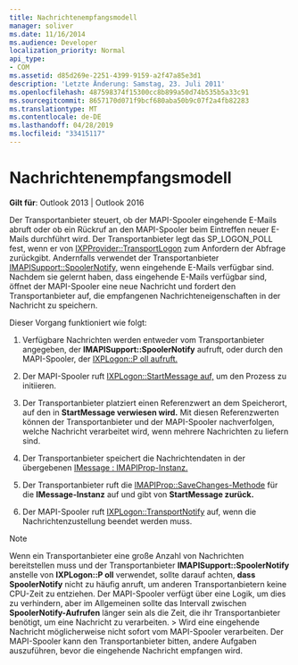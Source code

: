 ```yaml
---
title: Nachrichtenempfangsmodell
manager: soliver
ms.date: 11/16/2014
ms.audience: Developer
localization_priority: Normal
api_type:
- COM
ms.assetid: d85d269e-2251-4399-9159-a2f47a85e3d1
description: 'Letzte Änderung: Samstag, 23. Juli 2011'
ms.openlocfilehash: 487598374f15300cc8b899a50d74b535b5a33c91
ms.sourcegitcommit: 8657170d071f9bcf680aba50b9c07f2a4fb82283
ms.translationtype: MT
ms.contentlocale: de-DE
ms.lasthandoff: 04/28/2019
ms.locfileid: "33415117"
---
```

# <a name="message-reception-model"></a>Nachrichtenempfangsmodell

  
  
**Gilt für**: Outlook 2013 | Outlook 2016 
  
Der Transportanbieter steuert, ob der MAPI-Spooler eingehende E-Mails abruft oder ob ein Rückruf an den MAPI-Spooler beim Eintreffen neuer E-Mails durchführt wird. Der Transportanbieter legt das SP_LOGON_POLL fest, wenn er von [IXPProvider::TransportLogon](ixpprovider-transportlogon.md) zum Anfordern der Abfrage zurückgibt. Andernfalls verwendet der Transportanbieter [IMAPISupport::SpoolerNotify,](imapisupport-spoolernotify.md) wenn eingehende E-Mails verfügbar sind. Nachdem sie gelernt haben, dass eingehende E-Mails verfügbar sind, öffnet der MAPI-Spooler eine neue Nachricht und fordert den Transportanbieter auf, die empfangenen Nachrichteneigenschaften in der Nachricht zu speichern. 
  
Dieser Vorgang funktioniert wie folgt:
  
1. Verfügbare Nachrichten werden entweder vom Transportanbieter angegeben, der **IMAPISupport::SpoolerNotify** aufruft, oder durch den MAPI-Spooler, der [IXPLogon::P oll aufruft.](ixplogon-poll.md)
    
2. Der MAPI-Spooler ruft [IXPLogon::StartMessage auf,](ixplogon-startmessage.md) um den Prozess zu initiieren. 
    
3. Der Transportanbieter platziert einen Referenzwert an dem Speicherort, auf den in **StartMessage verwiesen wird.** Mit diesen Referenzwerten können der Transportanbieter und der MAPI-Spooler nachverfolgen, welche Nachricht verarbeitet wird, wenn mehrere Nachrichten zu liefern sind.
    
4. Der Transportanbieter speichert die Nachrichtendaten in der übergebenen [IMessage : IMAPIProp-Instanz.](imessageimapiprop.md) 
    
5. Der Transportanbieter ruft die [IMAPIProp::SaveChanges-Methode](imapiprop-savechanges.md) für die **IMessage-Instanz** auf und gibt von **StartMessage zurück.**
    
6. Der MAPI-Spooler ruft [IXPLogon::TransportNotify](ixplogon-transportnotify.md) auf, wenn die Nachrichtenzustellung beendet werden muss. 
    
> [!NOTE]
> Wenn ein Transportanbieter eine große Anzahl von Nachrichten bereitstellen muss und der Transportanbieter **IMAPISupport::SpoolerNotify** anstelle von **IXPLogon::P oll** verwendet, sollte darauf achten, **dass SpoolerNotify** nicht zu häufig anruft, um anderen Transportanbietern keine CPU-Zeit zu entziehen. Der MAPI-Spooler verfügt über eine Logik, um dies zu verhindern, aber im Allgemeinen sollte das Intervall zwischen **SpoolerNotify-Aufrufen** länger sein als die Zeit, die ihr Transportanbieter benötigt, um eine Nachricht zu verarbeiten. > Wird eine eingehende Nachricht möglicherweise nicht sofort vom MAPI-Spooler verarbeiten. Der MAPI-Spooler kann den Transportanbieter bitten, andere Aufgaben auszuführen, bevor die eingehende Nachricht empfangen wird. 
  

